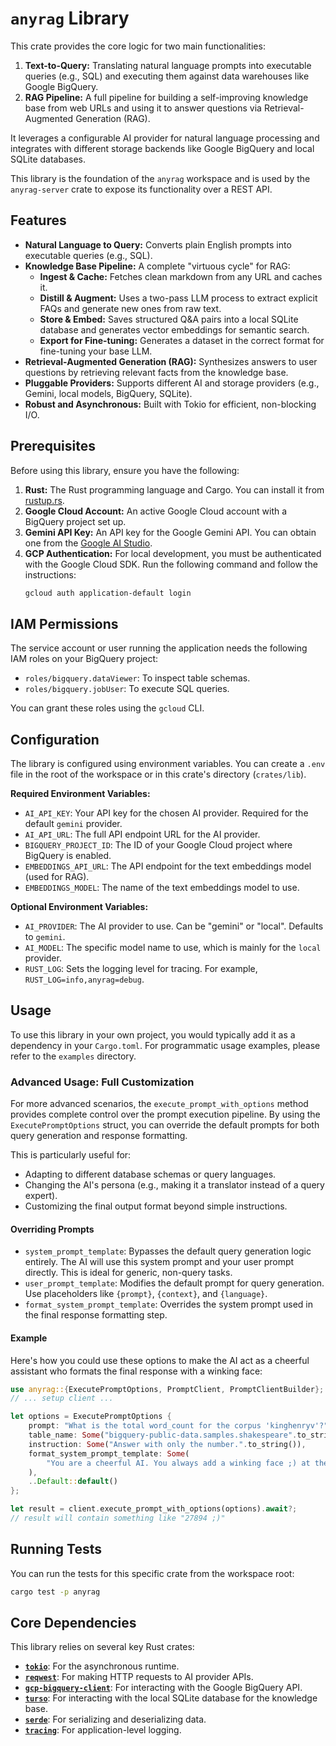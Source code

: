 # `anyrag` Library

This crate provides the core logic for two main functionalities:
1.  **Text-to-Query:** Translating natural language prompts into executable queries (e.g., SQL) and executing them against data warehouses like Google BigQuery.
2.  **RAG Pipeline:** A full pipeline for building a self-improving knowledge base from web URLs and using it to answer questions via Retrieval-Augmented Generation (RAG).

It leverages a configurable AI provider for natural language processing and integrates with different storage backends like Google BigQuery and local SQLite databases.

This library is the foundation of the `anyrag` workspace and is used by the `anyrag-server` crate to expose its functionality over a REST API.

## Features

*   **Natural Language to Query:** Converts plain English prompts into executable queries (e.g., SQL).
*   **Knowledge Base Pipeline:** A complete "virtuous cycle" for RAG:
    *   **Ingest & Cache:** Fetches clean markdown from any URL and caches it.
    *   **Distill & Augment:** Uses a two-pass LLM process to extract explicit FAQs and generate new ones from raw text.
    *   **Store & Embed:** Saves structured Q&A pairs into a local SQLite database and generates vector embeddings for semantic search.
    *   **Export for Fine-tuning:** Generates a dataset in the correct format for fine-tuning your base LLM.
*   **Retrieval-Augmented Generation (RAG):** Synthesizes answers to user questions by retrieving relevant facts from the knowledge base.
*   **Pluggable Providers:** Supports different AI and storage providers (e.g., Gemini, local models, BigQuery, SQLite).
*   **Robust and Asynchronous:** Built with Tokio for efficient, non-blocking I/O.

## Prerequisites

Before using this library, ensure you have the following:

1.  **Rust:** The Rust programming language and Cargo. You can install it from [rustup.rs](https://rustup.rs/).
2.  **Google Cloud Account:** An active Google Cloud account with a BigQuery project set up.
3.  **Gemini API Key:** An API key for the Google Gemini API. You can obtain one from the [Google AI Studio](https://aistudio.google.com/app/apikey).
4.  **GCP Authentication:** For local development, you must be authenticated with the Google Cloud SDK. Run the following command and follow the instructions:
    ```sh
    gcloud auth application-default login
    ```

## IAM Permissions

The service account or user running the application needs the following IAM roles on your BigQuery project:

*   `roles/bigquery.dataViewer`: To inspect table schemas.
*   `roles/bigquery.jobUser`: To execute SQL queries.

You can grant these roles using the `gcloud` CLI.

## Configuration

The library is configured using environment variables. You can create a `.env` file in the root of the workspace or in this crate's directory (`crates/lib`).

**Required Environment Variables:**

*   `AI_API_KEY`: Your API key for the chosen AI provider. Required for the default `gemini` provider.
*   `AI_API_URL`: The full API endpoint URL for the AI provider.
*   `BIGQUERY_PROJECT_ID`: The ID of your Google Cloud project where BigQuery is enabled.
*   `EMBEDDINGS_API_URL`: The API endpoint for the text embeddings model (used for RAG).
*   `EMBEDDINGS_MODEL`: The name of the text embeddings model to use.

**Optional Environment Variables:**

*   `AI_PROVIDER`: The AI provider to use. Can be "gemini" or "local". Defaults to `gemini`.
*   `AI_MODEL`: The specific model name to use, which is mainly for the `local` provider.
*   `RUST_LOG`: Sets the logging level for tracing. For example, `RUST_LOG=info,anyrag=debug`.

## Usage

To use this library in your own project, you would typically add it as a dependency in your `Cargo.toml`. For programmatic usage examples, please refer to the `examples` directory.

### Advanced Usage: Full Customization

For more advanced scenarios, the `execute_prompt_with_options` method provides complete control over the prompt execution pipeline. By using the `ExecutePromptOptions` struct, you can override the default prompts for both query generation and response formatting.

This is particularly useful for:
*   Adapting to different database schemas or query languages.
*   Changing the AI's persona (e.g., making it a translator instead of a query expert).
*   Customizing the final output format beyond simple instructions.

#### Overriding Prompts

-   `system_prompt_template`: Bypasses the default query generation logic entirely. The AI will use this system prompt and your user prompt directly. This is ideal for generic, non-query tasks.
-   `user_prompt_template`: Modifies the default prompt for query generation. Use placeholders like `{prompt}`, `{context}`, and `{language}`.
-   `format_system_prompt_template`: Overrides the system prompt used in the final response formatting step.

#### Example

Here's how you could use these options to make the AI act as a cheerful assistant who formats the final response with a winking face:

```/dev/null/example.rs
use anyrag::{ExecutePromptOptions, PromptClient, PromptClientBuilder};
// ... setup client ...

let options = ExecutePromptOptions {
    prompt: "What is the total word_count for the corpus 'kinghenryv'?".to_string(),
    table_name: Some("bigquery-public-data.samples.shakespeare".to_string()),
    instruction: Some("Answer with only the number.".to_string()),
    format_system_prompt_template: Some(
        "You are a cheerful AI. You always add a winking face ;) at the end.".to_string(),
    ),
    ..Default::default()
};

let result = client.execute_prompt_with_options(options).await?;
// result will contain something like "27894 ;)"
```

## Running Tests

You can run the tests for this specific crate from the workspace root:

```sh
cargo test -p anyrag
```

## Core Dependencies

This library relies on several key Rust crates:

*   [**`tokio`**](https://crates.io/crates/tokio): For the asynchronous runtime.
*   [**`reqwest`**](https://crates.io/crates/reqwest): For making HTTP requests to AI provider APIs.
*   [**`gcp-bigquery-client`**](https://crates.io/crates/gcp-bigquery-client): For interacting with the Google BigQuery API.
*   [**`turso`**](https://crates.io/crates/turso): For interacting with the local SQLite database for the knowledge base.
*   [**`serde`**](https://crates.io/crates/serde): For serializing and deserializing data.
*   [**`tracing`**](https://crates.io/crates/tracing): For application-level logging.